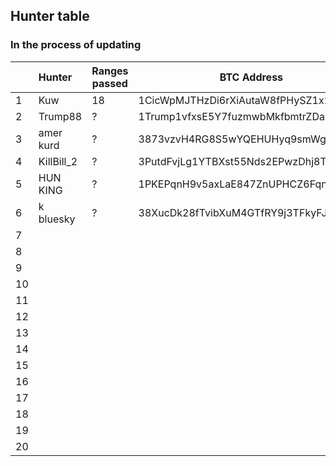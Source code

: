 ## Hunter table
### In the process of updating


|   |  Hunter     | Ranges passed | BTC Address    | Date           |
|---|:------------|---------------|----------------|----------------|
| 1 | Kuw | 18 | 1CicWpMJTHzDi6rXiAutaW8fPHySZ1x2Lw | 27.06.2022 |
| 2 | Trump88 | ? | 1Trump1vfxsE5Y7fuzmwbMkfbmtrZDa7i | 27.06.2022 |
| 3 | amer kurd | ? | 3873vzvH4RG8S5wYQEHUHyq9smWg6qwU2r | 27.06.2022 |
| 4 | KillBill_2 | ? | 3PutdFvjLg1YTBXst55Nds2EPwzDhj8TQL | 27.06.2022 |
| 5 | HUN KING | ? | 1PKEPqnH9v5axLaE847ZnUPHCZ6FqnPdyH | 27.06.2022 |
| 6 | k bluesky | ? | 38XucDk28fTvibXuM4GTfRY9j3TFkyFJkW | 27.06.2022 |
| 7 |   |  |  | 00.06.2022 |
| 8 |   |  |  | 00.06.2022 |
| 9 |   |  |  | 00.06.2022 |
| 10 |   |  |  | 00.06.2022 |
| 11 |   |  |  | 00.06.2022 |
| 12 |   |  |  | 00.06.2022 |
| 13 |   |  |  | 00.06.2022 |
| 14 |   |  |  | 00.06.2022 |
| 15 |   |  |  | 00.06.2022 |
| 16 |   |  |  | 00.06.2022 |
| 17 |   |  |  | 00.06.2022 |
| 18 |   |  |  | 00.06.2022 |
| 19 |   |  |  | 00.06.2022 |
| 20 |   |  |  | 00.06.2022 |
